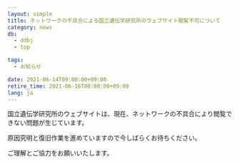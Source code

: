 ```yaml
---
layout: simple
title: ネットワークの不具合による国立遺伝学研究所のウェブサイト閲覧不可について
category: news
db:
  - ddbj
  - top

tags:
  - お知らせ

date: 2021-06-14T09:00:00+09:00
retire_time: 2021-06-16T00:00:00+09:00
lang: ja
---
```


国立遺伝学研究所のウェブサイトは、現在、ネットワークの不具合により閲覧できない問題が生じています。

原因究明と復旧作業を進めていますので今しばらくお待ちください。

ご理解とご協力をお願いいたします。 

